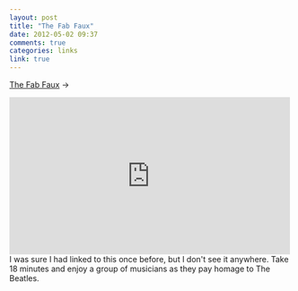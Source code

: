 ```yaml
---
layout: post
title: "The Fab Faux"
date: 2012-05-02 09:37
comments: true
categories: links
link: true
---
```

[The Fab Faux](https://vimeo.com/11237479 "The Fab Faux") &rarr;  
<iframe src="http://player.vimeo.com/video/11237479" width="500" height="281" frameborder="0" webkitAllowFullScreen mozallowfullscreen allowFullScreen></iframe>  
I was sure I had linked to this once before, but I don't see it anywhere. Take 18 minutes and enjoy a group of musicians as they pay homage to The Beatles.